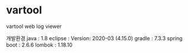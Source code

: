 # vartool
vartool web log viewer


개발환경
java : 1.8
eclipse : Version: 2020-03 (4.15.0)
gradle : 7.3.3
spring boot : 2.6.6
lombok : 1.18.10
